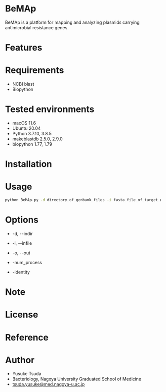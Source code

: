 # BeMAp
BeMAp is a platform for mapping and analyzing plasmids carrying antimicrobial resistance genes.

# Features


# Requirements 
* NCBI blast
* Biopython

# Tested environments
* macOS 11.6
* Ubuntu 20.04
* Python 3.7.10, 3.8.5
* makeblastdb 2.5.0, 2.9.0
* biopython 1.77, 1.79

# Installation


# Usage
```bash
python BeMAp.py -d directory_of_genbank_files -i fasta_file_of_target_gene
```

# Options
* -d, --indir 

* -i, --infile

* -o, --out

* -num_process

* -identity



# Note

# License

# Reference


# Author
* Yusuke Tsuda
* Bacteriology, Nagoya University Graduated School of Medicine
* tsuda.yusuke@med.nagoya-u.ac.jp
